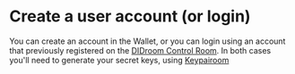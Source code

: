 # Create a user account (or login)

You can create an account in the Wallet, or you can login using an account that previously registered on the [DIDroom Control Room](https://dashboard.didroom.com/). In both cases you'll need to generate your secret keys, using [Keypairoom](../components/keypairoom)